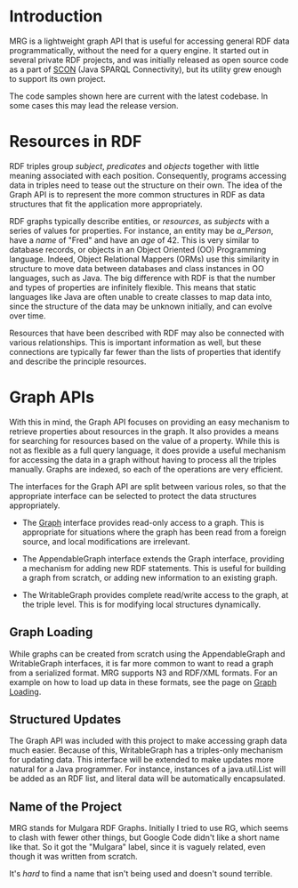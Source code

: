 # Introduction #

MRG is a lightweight graph API that is useful for accessing general RDF data programmatically, without the need for a query engine. It started out in several private RDF projects, and was initially released as open source code as a part of [SCON](http://scon.googlecode.com/) (Java SPARQL Connectivity), but its utility grew enough to support its own project.

The code samples shown here are current with the latest codebase. In some cases this may lead the release version.

# Resources in RDF #

RDF triples group _subject_, _predicates_ and _objects_ together with little meaning associated with each position. Consequently, programs accessing data in triples need to tease out the structure on their own. The idea of the Graph API is to represent the more common structures in RDF as data structures that fit the application more appropriately.

RDF graphs typically describe entities, or _resources_,  as _subjects_ with a series of values for properties. For instance, an entity may be _a\_Person_, have a _name_ of "Fred" and have an _age_ of 42. This is very similar to database records, or objects in an Object Oriented (OO) Programming language. Indeed, Object Relational Mappers (ORMs) use this similarity in structure to move data between databases and class instances in OO languages, such as Java. The big difference with RDF is that the number and types of properties are infinitely flexible. This means that static languages like Java are often unable to create classes to map data into, since the structure of the data may be unknown initially, and can evolve over time.

Resources that have been described with RDF may also be connected with various relationships. This is important information as well, but these connections are typically far fewer than the lists of properties that identify and describe the principle resources.

# Graph APIs #

With this in mind, the Graph API focuses on providing an easy mechanism to retrieve properties about resources in the graph. It also provides a means for searching for resources based on the value of a property. While this is not as flexible as a full query language, it does provide a useful mechanism for accessing the data in a graph without having to process all the triples manually. Graphs are indexed, so each of the operations are very efficient.

The interfaces for the Graph API are split between various roles, so that the appropriate interface can be selected to protect the data structures appropriately.

  * The [Graph](GraphReading.md) interface provides read-only access to a graph. This is appropriate for situations where the graph has been read from a foreign source, and local modifications are irrelevant.

  * The AppendableGraph interface extends the Graph interface, providing a mechanism for adding new RDF statements. This is useful for building a graph from scratch, or adding new information to an existing graph.

  * The WritableGraph provides complete read/write access to the graph, at the triple level. This is for modifying local structures dynamically.

## Graph Loading ##

While graphs can be created from scratch using the AppendableGraph and WritableGraph interfaces, it is far more common to want to read a graph from a serialized format. MRG supports N3 and RDF/XML formats. For an example on how to load up data in these formats, see the page on [Graph Loading](GraphLoading.md).

## Structured Updates ##

The Graph API was included with this project to make accessing graph data much easier. Because of this, WritableGraph has a triples-only mechanism for updating data. This interface will be extended to make updates more natural for a Java programmer. For instance, instances of a java.util.List will be added as an RDF list, and literal data will be automatically encapsulated.

## Name of the Project ##

MRG stands for Mulgara RDF Graphs. Initially I tried to use RG, which seems to clash with fewer other things, but Google Code didn't like a short name like that. So it got the "Mulgara" label, since it is vaguely related, even though it was written from scratch.

It's _hard_ to find a name that isn't being used and doesn't sound terrible.